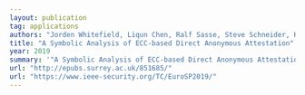 ```yaml
---
layout: publication
tag: applications
authors: "Jorden Whitefield, Liqun Chen, Ralf Sasse, Steve Schneider, Helen Treharne, Stephan Wesemeyer"
title: "A Symbolic Analysis of ECC-based Direct Anonymous Attestation"
year: 2019
summary: '"A Symbolic Analysis of ECC-based Direct Anonymous Attestation" <a href="http://epubs.surrey.ac.uk/851685/" target="_blank">[PDF]</a>, by Jorden Whitefield, Liqun Chen, Ralf Sasse, Steve Schneider, Helen Treharne, Stephan Wesemeyer, presented at <a href="https://www.ieee-security.org/TC/EuroSP2019/" target="_blank">IEEE EuroS&P 2019</a>.'
url: "http://epubs.surrey.ac.uk/851685/"
url: "https://www.ieee-security.org/TC/EuroSP2019/"
---
```

